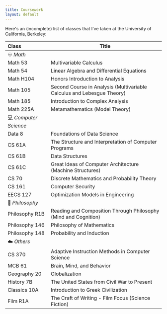 ```yaml
---
title: Coursework
layout: default
---
```



Here's an (incomplete) list of classes that I've taken at the University of California, Berkeley:

| Class                  | Title                                                                  |
| :--------------------- | ---------------------------------------------------------------------- |
| ♾️ _Math_             |                                                                        |
| Math 53                | Multivariable Calculus                                                 |
| Math 54                | Linear Algebra and Differential Equations                              |
| Math H104              | Honors Introduction to Analysis                                        |
| Math 105               | Second Course in Analysis (Multivariable Calculus and Lebesgue Theory) |
| Math 185               | Introduction to Complex Analysis                                       |
| Math 225A              | Metamathematics (Model Theory)                                         |
| 💻 _Computer Science_ |                                                                        |
| Data 8                 | Foundations of Data Science                                            |
| CS 61A                 | The Structure and Interpretation of Computer Programs                  |
| CS 61B                 | Data Structures                                                        |
| CS 61C                 | Great Ideas of Computer Architecture (Machine Structures)              |
| CS 70                  | Discrete Mathematics and Probability Theory                            |
| CS 161                 | Computer Security                                                      |
| EECS 127               | Optimization Models in Engineering                                     |
| 🤔 _Philosophy_       |                                                                        |
| Philosophy R1B         | Reading and Composition Through Philosophy (Mind and Cognition)        |
| Philosophy 146         | Philosophy of Mathematics                                              |
| Philosophy 148         | Probability and Induction                                              |
| ☁️ _Others_           |                                                                        |
| CS 370                 | Adaptive Instruction Methods in Computer Science                       |
| MCB 61                 | Brain, Mind, and Behavior                                              |
| Geography 20           | Globalization                                                          |
| History 7B             | The United States from Civil War to Present                            |
| Classics 10A           | Introduction to Greek Civilization                                     |
| Film R1A               | The Craft of Writing - Film Focus (Science Fiction)                    |
